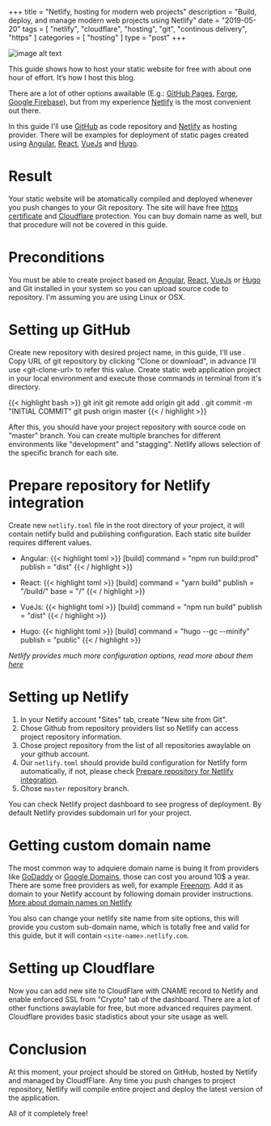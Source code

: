 +++
title = "Netlify, hosting for modern web projects"
description = "Build, deploy, and manage modern web projects using Netlify"
date = "2019-05-20"
tags = [ "netlify", "cloudflare", "hosting", "git", "continous delivery", "https" ]
categories = [ "hosting" ]
type = "post"
+++

![image alt text](/posts/netlify-hosting/header.jpg)

This guide shows how to host your static website for free with about one hour of effort. It’s how I host this blog.

There are a lot of other options awailable (E.g.: [GitHub Pages](https://pages.github.com/), [Forge](https://getforge.com/), [Google Firebase](https://firebase.google.com/docs/hosting?hl=es-419)), but from my experience [Netlify](https://www.netlify.com) is the most convenient out there.

In this guide I'll use [GitHub](https://github.com/) as code repository and [Netlify](https://www.netlify.com) as hosting provider. There will be examples for deployment of static pages created using [Angular](https://angular.io/), [React](https://reactjs.org/), [VueJs](https://vuejs.org/) and [Hugo](https://gohugo.io/).

# Result

Your static website will be atomatically compiled and deployed whenever you push changes to your Git repository. The site will have free [https certificate](https://www.websecurity.symantec.com/security-topics/what-is-ssl-tls-https) and [Cloudflare](https://www.cloudflare.com) protection. You can buy domain name as well, but that procedure will not be covered in this guide.

# Preconditions

You must be able to create project based on [Angular](https://angular.io/), [React](https://reactjs.org/), [VueJs](https://vuejs.org/) or [Hugo](https://gohugo.io/) and Git installed in your system so you can upload source code to repository. I'm assuming you are using Linux or OSX.

# Setting up GitHub

Create new repository with desired project name, in this guide, I'll use <static-example>. Copy URL of git repository by clicking "Clone or download", in advance I'll use \<git-clone-url\> to refer this value. Create static web application project in your local environment and execute those commands in terminal from it's directory.

{{< highlight bash >}}
git init
git remote add origin <git-clone-url>
git add .
git commit -m "INITIAL COMMIT"
git push origin master
{{< / highlight >}}

After this, you should have your project repository with source code on "master" branch. You can create multiple branches for different environments like "development" and "stagging". Netlify allows selection of the specific branch for each site.

# Prepare repository for Netlify integration

Create new `netlify.toml` file in the root directory of your project, it will contain netlify build and publishing configuration. Each static site builder requires different values. 

- Angular:
{{< highlight toml >}}
[build]
    command = "npm run build:prod"
    publish = "dist"
{{< / highlight >}}

- React:
{{< highlight toml >}}
[build]
    command = "yarn build"
    publish = "<project-name>/build/"
    base = "<project-name>/"
{{< / highlight >}}

- VueJs:
{{< highlight toml >}}
[build]
    command = "npm run build"
    publish = "dist"
{{< / highlight >}}

- Hugo:
{{< highlight toml >}}
[build]
    command = "hugo --gc --minify"
    publish = "public"
{{< / highlight >}}

*Netlify provides much more configuration options, read more about them [here](https://www.netlify.com/docs/netlify-toml-reference/)*

# Setting up Netlify

1. In your Netlify account "Sites" tab, create "New site from Git".
2. Chose Github from repository providers list so Netlify can access project repository information.
2. Chose project repository from the list of all repositories awaylable on your github account.
3. Our `netlify.toml` should provide build configuration for Netlify form automatically, if not, please check [Prepare repository for Netlify integration](/posts/netlify-hosting#prepare-repository-for-netlify-integration).
5. Chose `master` repository branch.

You can check Netlify project dashboard to see progress of deployment. By default Netlify provides subdomain url for your project.

# Getting custom domain name

The most common way to adquiere domain name is buing it from providers like [GoDaddy](https://www.godaddy.com) or [Google Domains](https://domains.google/), those can cost you around 10$ a year. There are some free providers as well, for example [Freenom](https://www.freenom.com). Add it as domain to your Netlify account by following domain provider instructions. [More about domain names on Netlify](https://www.netlify.com/docs/dns)

You also can change your netlify site name from site options, this will provide you custom sub-domain name, which is totally free and valid for this guide, but it will contain `<site-name>.netlify.com`.

# Setting up Cloudflare

Now you can add new site to CloudFlare with CNAME record to Netlify and enable enforced SSL from "Crypto" tab of the dashboard. There are a lot of other functions awaylable for free, but more advanced requires payment. Cloudflare provides basic stadistics about your site usage as well.

# Conclusion

At this moment, your project should be stored on GitHub, hosted by Netlify and managed by CloudfFlare. Any time you push changes to project repository, Netlify will compile entire project and deploy the latest version of the application.

All of it completely free!
